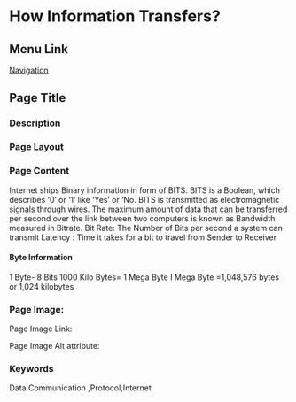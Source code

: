 # How Information Transfers?

## Menu Link

[Navigation](/Sections/NavContents.md)


## Page Title


### Description


### Page Layout


### Page Content

  Internet ships Binary information in form of BITS. BITS is a Boolean, which describes ‘0’ or ‘1’ like ‘Yes’ or ‘No. BITS is transmitted as electromagnetic signals through wires. The maximum amount of data that can be transferred per second over the link between two computers is known as Bandwidth measured in Bitrate.
Bit Rate: The Number of Bits per second a system can transmit
Latency : Time it takes for a bit to travel from Sender to Receiver
#### Byte Information 
 1 Byte- 8 Bits
1000 Kilo Bytes= 1 Mega Byte
I Mega Byte =1,048,576 bytes or 1,024 kilobytes




### Page Image:

Page Image Link:

Page Image Alt attribute: 


### Keywords
Data Communication ,Protocol,Internet
